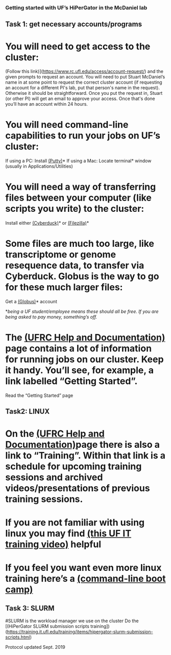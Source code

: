 
### Getting started with UF’s HiPerGator in the McDaniel lab

## Task 1: get necessary accounts/programs

# You will need to get access to the cluster:
(Follow this link)](https://www.rc.ufl.edu/access/account-request/) and the given prompts to request an account. You will need to put Stuart McDaniel’s name in at some point to request the correct cluster account (if requesting an account for a different PI's lab, put that person's name in the request). Otherwise it should be straightforward. Once you put the request in, Stuart (or other PI) will get an email to approve your access. Once that's done you’ll have an account within 24 hours.

# You will need command-line capabilities to run your jobs on UF’s cluster:
If using a PC: Install [(Putty)](https://www.ssh.com/ssh/putty/)* 
If using a Mac: Locate terminal* window (usually in Applications/Utilities)

# You will need a way of transferring files between your computer (like scripts you write) to the cluster:
Install either [(Cyberduck)](https://cyberduck.io/)* or [(Filezilla)](https://filezilla-project.org/)* 

# Some files are much too large, like transcriptome or genome resequence data, to transfer via Cyberduck. Globus is the way to go for these much larger files:
Get a [(Globus)](https://www.globus.org/)* account 

*_being a UF student/employee means these should all be free. If you are being asked to pay money, something’s off._

# The [(UFRC Help and Documentation)](https://help.rc.ufl.edu/doc/UFRC_Help_and_Documentation) page contains a lot of information for running jobs on our cluster. Keep it handy. You’ll see, for example, a link labelled “Getting Started”.
Read the “Getting Started” page

## Task2: LINUX

# On the [(UFRC Help and Documentation)](https://help.rc.ufl.edu/doc/UFRC_Help_and_Documentation)page there is also a link to “Training”. Within that link is a schedule for upcoming training sessions and archived videos/presentations of previous training sessions. 

# If you are not familiar with using linux you may find [(this UF IT training video)](https://training.it.ufl.edu/training/items/introduction-to-linux-command-line.html) helpful 

# If you feel you want even more linux training here’s a [(command-line boot camp)](http://rik.smith-unna.com/command_line_bootcamp/?id=9xnbkx6eaof)


## Task 3: SLURM

#SLURM is the workload manager we use on the cluster
Do the [(HiPerGator SLURM submission scripts training])(https://training.it.ufl.edu/training/items/hipergator-slurm-submission-scripts.html)


Protocol updated Sept. 2019
